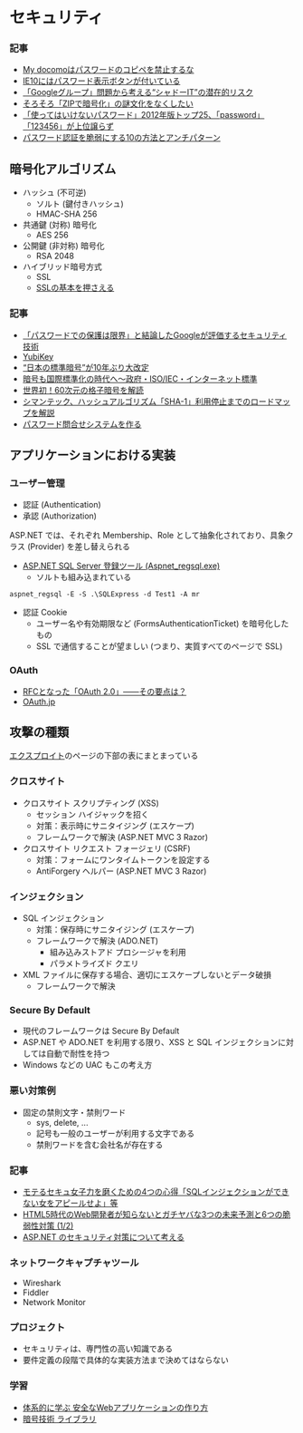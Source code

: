 # セキュリティ

### 記事
- [My docomoはパスワードのコピペを禁止するな](http://sho.tdiary.net/20121111.html)
- [IE10にはパスワード表示ボタンが付いている](http://tumblr.tokumaru.org/post/35538308213/ie10)
- [「Googleグループ」問題から考える“シャドーIT”の潜在的リスク](http://japan.zdnet.com/communication/analysis/35034735/)
- [そろそろ「ZIPで暗号化」の謎文化をなくしたい](http://d.hatena.ne.jp/teruyastar/20130623/1371978600)
- [「使ってはいけないパスワード」2012年版トップ25、「password」「123456」が上位譲らず](http://gigazine.net/news/20121029-worst-passwords-2012/)
- [パスワード認証を脆弱にする10の方法とアンチパターン](http://causeless.seesaa.net/article/388566941.html)

## 暗号化アルゴリズム
- ハッシュ (不可逆)
  - ソルト (鍵付きハッシュ)
  - HMAC-SHA 256
- 共通鍵 (対称) 暗号化
  - AES 256
- 公開鍵 (非対称) 暗号化
  - RSA 2048
- ハイブリッド暗号方式
  - SSL
  - [SSLの基本を押さえる](http://thinkit.co.jp/free/article/0706/3/6/)

### 記事
- [「パスワードでの保護は限界」と結論したGoogleが評価するセキュリティ技術](http://itpro.nikkeibp.co.jp/article/COLUMN/20130502/474661/)
- [YubiKey](http://331arc.net/2012/01/28/002101/)
- [“日本の標準暗号”が10年ぶり大改定](http://itpro.nikkeibp.co.jp/article/Watcher/20130426/474102/)
- [暗号も国際標準化の時代へ～政府・ISO/IEC・インターネット標準](http://www.atmarkit.co.jp/ait/articles/0604/07/news119.html)
- [世界初！60次元の格子暗号を解読](https://www.sci.kyushu-u.ac.jp/koho/qrinews/qrinews_161020.html)
- [シマンテック、ハッシュアルゴリズム「SHA-1」利用停止までのロードマップを解説](http://www.atmarkit.co.jp/ait/articles/1402/05/news117.html)
- [パスワード問合せシステムを作る](http://qiita.com/kawasima/items/ef75f317605ce800a839)

## アプリケーションにおける実装
### ユーザー管理
- 認証 (Authentication)
- 承認 (Authorization)

ASP.NET では、それぞれ Membership、Role として抽象化されており、具象クラス (Provider) を差し替えられる
- [ASP.NET SQL Server 登録ツール (Aspnet_regsql.exe)](http://msdn.microsoft.com/ja-jp/library/ms229862.aspx)
  - ソルトも組み込まれている

```
aspnet_regsql -E -S .\SQLExpress -d Test1 -A mr
```

- 認証 Cookie
  - ユーザー名や有効期限など (FormsAuthenticationTicket) を暗号化したもの
  - SSL で通信することが望ましい (つまり、実質すべてのページで SSL)

### OAuth
- [RFCとなった「OAuth 2.0」――その要点は？](http://www.atmarkit.co.jp/ait/articles/1209/10/news105.html)
- [OAuth.jp](http://oauth.jp/)

## 攻撃の種類
[エクスプロイト](https://t.co/X0E2xocfko)のページの下部の表にまとまっている

### クロスサイト
- クロスサイト スクリプティング (XSS)
  - セッション ハイジャックを招く
  - 対策：表示時にサニタイジング (エスケープ)
  - フレームワークで解決 (ASP.NET MVC 3 Razor)
- クロスサイト リクエスト フォージェリ (CSRF)
  - 対策：フォームにワンタイムトークンを設定する
  - AntiForgery ヘルパー (ASP.NET MVC 3 Razor)

### インジェクション
- SQL インジェクション
  - 対策：保存時にサニタイジング (エスケープ)
  - フレームワークで解決 (ADO.NET)
    - 組み込みストアド プロシージャを利用
    - パラメトライズド クエリ
- XML ファイルに保存する場合、適切にエスケープしないとデータ破損
  - フレームワークで解決

### Secure By Default
- 現代のフレームワークは Secure By Default
- ASP.NET や ADO.NET を利用する限り、XSS と SQL インジェクションに対しては自動で耐性を持つ
- Windows などの UAC もこの考え方

### 悪い対策例
- 固定の禁則文字・禁則ワード
  - sys, delete, ...
  - 記号も一般のユーザーが利用する文字である
  - 禁則ワードを含む会社名が存在する

### 記事
- [モテるセキュ女子力を磨くための4つの心得「SQLインジェクションができない女をアピールせよ」等](http://d.hatena.ne.jp/ockeghem/20110518/p1)
- [HTML5時代のWeb開発者が知らないとガチヤバな3つの未来予測と6つの脆弱性対策 (1/2)](http://www.atmarkit.co.jp/ait/articles/1309/05/news042.html)
- [ASP.NET のセキュリティ対策について考える](http://shiba-yan.hatenablog.jp/entry/20120526/1338001863)

### ネットワークキャプチャツール
- Wireshark
- Fiddler
- Network Monitor

### プロジェクト
- セキュリティは、専門性の高い知識である
- 要件定義の段階で具体的な実装方法まで決めてはならない

### 学習
- [体系的に学ぶ 安全なWebアプリケーションの作り方](http://www.amazon.co.jp/dp/4797361190)
- [暗号技術 ライブラリ](http://dev.sbins.co.jp/cryptography/04_menu.html)
